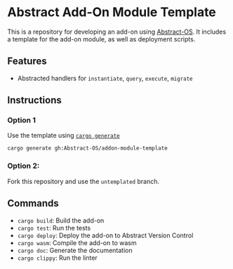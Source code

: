 # Abstract Add-On Module Template
This is a repository for developing an add-on using [Abstract-OS](https://abstract.money).
It includes a template for the add-on module, as well as deployment scripts.

## Features
- Abstracted handlers for `instantiate`, `query`, `execute`, `migrate`


## Instructions
### Option 1
Use the template using [`cargo generate`](https://cargo-generate.github.io/cargo-generate/index.html)
```shell
cargo generate gh:Abstract-OS/addon-module-template
```
### Option 2:
Fork this repository and use the `untemplated` branch.


## Commands
- `cargo build`: Build the add-on
- `cargo test`: Run the tests
- `cargo deploy`: Deploy the add-on to Abstract Version Control
- `cargo wasm`: Compile the add-on to wasm
- `cargo doc`: Generate the documentation
- `cargo clippy`: Run the linter
